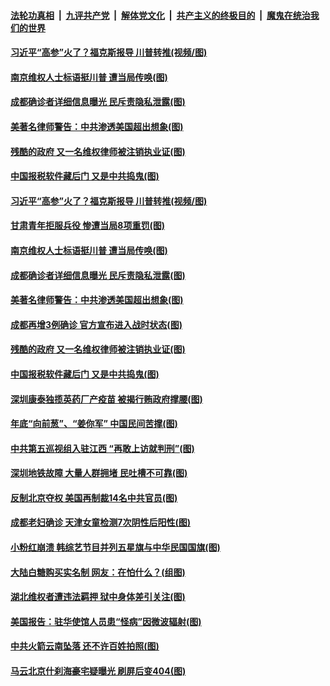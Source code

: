 

####  [法轮功真相](../../../../basic/blob/master/README.md?t=12090231) &nbsp;|&nbsp; [九评共产党](../../../../9ping.md/blob/master/README.md?t=12090231) &nbsp;|&nbsp; [解体党文化](../../../../jtdwh.md/blob/master/README.md?t=12090231)  &nbsp;|&nbsp; [共产主义的终极目的](../../../../gczydzjmd.md/blob/master/README.md?t=12090231) &nbsp;|&nbsp; [魔鬼在统治我们的世界](../../../../mgztzwmdsj.md/blob/master/README.md?t=12090231) 

#### [习近平“高参”火了？福克斯报导 川普转推(视频/图)](../pages/p1/955141.md?t=12090231) 

#### [南京维权人士标语挺川普 遭当局传唤(图)](../pages/p1/955117.md?t=12090231) 

#### [成都确诊者详细信息曝光 民斥责隐私泄露(图)](../pages/p1/955099.md?t=12090231) 

#### [美著名律师警告：中共渗透美国超出想象(图)](../pages/p1/955058.md?t=12090231) 

#### [残酷的政府 又一名维权律师被注销执业证(图)](../pages/p1/955045.md?t=12090231) 

#### [中国报税软件藏后门 又是中共捣鬼(图)](../pages/p1/955054.md?t=12090231) 

#### [习近平“高参”火了？福克斯报导 川普转推(视频/图)](../pages/p1/955141.md?t=12090231) 

#### [甘肃青年拒服兵役 惨遭当局8项重罚(图)](../pages/p1/955104.md?t=12090231) 

#### [南京维权人士标语挺川普 遭当局传唤(图)](../pages/p1/955117.md?t=12090231) 

#### [成都确诊者详细信息曝光 民斥责隐私泄露(图)](../pages/p1/955099.md?t=12090231) 

#### [美著名律师警告：中共渗透美国超出想象(图)](../pages/p1/955058.md?t=12090231) 

#### [成都再增3例确诊 官方宣布进入战时状态(图)](../pages/p1/955081.md?t=12090231) 

#### [残酷的政府 又一名维权律师被注销执业证(图)](../pages/p1/955045.md?t=12090231) 

#### [中国报税软件藏后门 又是中共捣鬼(图)](../pages/p1/955054.md?t=12090231) 

#### [深圳康泰独揽英药厂产疫苗 被揭行贿政府撑腰(图)](../pages/p1/955046.md?t=12090231) 

#### [年底“向前葱”、“姜你军” 中国民间苦撑(图)](../pages/p1/955048.md?t=12090231) 

#### [中共第五巡视组入驻江西 “再敢上访就判刑”(图)](../pages/p1/955044.md?t=12090231) 

#### [深圳地铁故障 大量人群拥堵 民吐槽不可靠(图)](../pages/p1/955013.md?t=12090231) 

#### [反制北京夺权 美国再制裁14名中共官员(图)](../pages/p1/955028.md?t=12090231) 

#### [成都老妇确诊 天津女童检测7次阴性后阳性(图)](../pages/p1/954987.md?t=12090231) 

#### [小粉红崩溃 韩综艺节目并列五星旗与中华民国国旗(图)](../pages/p1/954995.md?t=12090231) 

#### [大陆白糖购买实名制 网友：在怕什么？(组图)](../pages/p1/954974.md?t=12090231) 

#### [湖北维权者遭违法羁押 狱中身体差引关注(图)](../pages/p1/954970.md?t=12090231) 

#### [美国报告：驻华使馆人员患“怪病”因微波辐射(图)](../pages/p1/954938.md?t=12090231) 

#### [中共火箭云南坠落 还不许百姓拍照(图)](../pages/p1/954961.md?t=12090231) 

#### [马云北京什刹海豪宅疑曝光 刷屏后变404(图)](../pages/p1/954937.md?t=12090231) 

